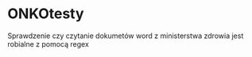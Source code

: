 # ONKOtesty
Sprawdzenie czy czytanie dokumetów word z ministerstwa zdrowia jest robialne z pomocą regex

